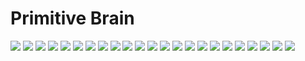 # Primitive Brain

![](./images/1.png)
![](./images/2.png)
![](./images/3.png)
![](./images/4.png)
![](./images/5.png)
![](./images/6.png)
![](./images/7.png)
![](./images/8.png)
![](./images/9.png)
![](./images/10.png)
![](./images/11.png)
![](./images/12.png)
![](./images/13.png)
![](./images/14.png)
![](./images/15.png)
![](./images/16.png)
![](./images/17.png)
![](./images/18.png)
![](./images/19.png)
![](./images/20.png)
![](./images/21.png)
![](./images/22.png)
![](./images/23.png)




